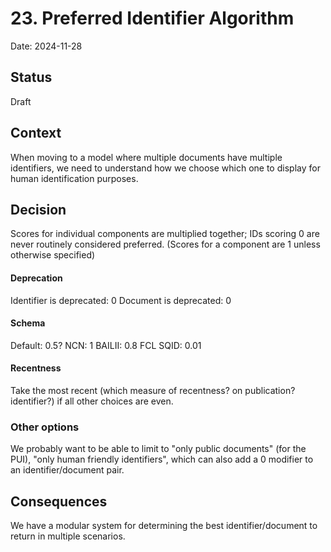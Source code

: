 # 23. Preferred Identifier Algorithm

Date: 2024-11-28

## Status

Draft

## Context

When moving to a model where multiple documents have multiple identifiers, we need to understand how we choose which one to display for human identification purposes.

## Decision

Scores for individual components are multiplied together; IDs scoring 0 are never routinely considered preferred. (Scores for a component are 1 unless otherwise specified)

#### Deprecation

Identifier is deprecated: 0
Document is deprecated: 0

#### Schema

Default: 0.5?
NCN: 1
BAILII: 0.8
FCL SQID: 0.01

#### Recentness

Take the most recent (which measure of recentness? on publication? identifier?) if all other choices are even.

### Other options

We probably want to be able to limit to "only public documents" (for the PUI), "only human friendly identifiers", which can also add a 0 modifier to an identifier/document pair.

## Consequences

We have a modular system for determining the best identifier/document to return in multiple scenarios.
